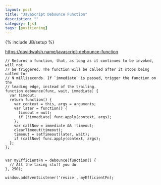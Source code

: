 ```yaml
---
layout: post
title: "JavaScript Debounce Function"
description: ""
category: [js]
tags: [positioning]
---
```

{% include JB/setup %}


<https://davidwalsh.name/javascript-debounce-function>

    // Returns a function, that, as long as it continues to be invoked, will not
    // be triggered. The function will be called after it stops being called for
    // N milliseconds. If `immediate` is passed, trigger the function on the
    // leading edge, instead of the trailing.
    function debounce(func, wait, immediate) {
      var timeout;
      return function() {
        var context = this, args = arguments;
        var later = function() {
          timeout = null;
          if (!immediate) func.apply(context, args);
        };
        var callNow = immediate && !timeout;
        clearTimeout(timeout);
        timeout = setTimeout(later, wait);
        if (callNow) func.apply(context, args);
      };
    };


    var myEfficientFn = debounce(function() {
      // All the taxing stuff you do
    }, 250);

    window.addEventListener('resize', myEfficientFn);